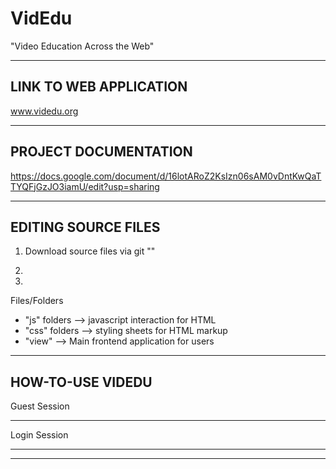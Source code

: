 # VidEdu
"Video Education Across the Web"

------------------------------------------------------------------------------------
LINK TO WEB APPLICATION 
------------------------------------------------------------------------------------


www.videdu.org


------------------------------------------------------------------------------------
PROJECT DOCUMENTATION
------------------------------------------------------------------------------------


https://docs.google.com/document/d/16lotARoZ2KsIzn06sAM0vDntKwQaTTYQFjGzJO3iamU/edit?usp=sharing


------------------------------------------------------------------------------------
EDITING SOURCE FILES
------------------------------------------------------------------------------------

1) Download source files via git
""

2) 

3)


Files/Folders
- "js" folders --> javascript interaction for HTML
- "css" folders --> styling sheets for HTML markup
- "view" --> Main frontend application for users



------------------------------------------------------------------------------------
HOW-TO-USE VIDEDU
------------------------------------------------------------------------------------

Guest Session


------------------------------------------------------------------------------------

Login Session


------------------------------------------------------------------------------------


------------------------------------------------------------------------------------


